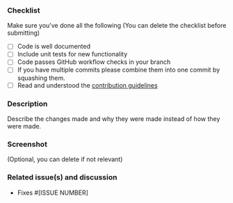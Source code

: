 ### Checklist

Make sure you've done all the following (You can delete the checklist before submitting)

- [ ] Code is well documented
- [ ] Include unit tests for new functionality
- [ ] Code passes GitHub workflow checks in your branch
- [ ] If you have multiple commits please combine them into one commit by squashing them.
- [ ] Read and understood the [contribution guidelines](https://github.com/openfoodfacts/openfoodfacts-server/blob/main/CONTRIBUTING.md)

### Description

Describe the changes made and why they were made instead of how they were made.

### Screenshot
(Optional, you can delete if not relevant)

### Related issue(s) and discussion
- Fixes #[ISSUE NUMBER]


